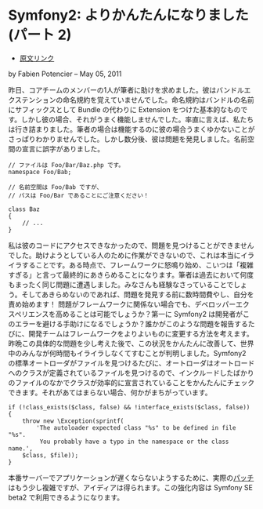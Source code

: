 Symfony2: よりかんたんになりました (パート 2)
=============================================

  - [原文リンク](http://symfony.com/blog/symfony2-getting-easier-part-2)
    
by Fabien Potencier – May 05, 2011

昨日、コアチームのメンバーの1人が筆者に助けを求めました。彼はバンドルエクステンションの命名規約を覚えていませんでした。命名規約はバンドルの名前にサフィックスとして Bundle の代わりに Extension をつけた基本的なものです。しかし彼の場合、それがうまく機能しませんでした。率直に言えば、私たちは行き詰まりました。筆者の場合は機能するのに彼の場合うまくゆかないことがさっぱりわかりませんでした。しかし数分後、彼は問題を発見しました。名前空間の宣言に誤字がありました。

    // ファイルは Foo/Bar/Baz.php です。
    namespace Foo/Bab;

    // 名前空間は Foo/Bab ですが、
    // パスは Foo/Bar であることにご注意ください！

    class Baz
    {
        // ...
    }

私は彼のコードにアクセスできなかったので、問題を見つけることができませんでした。助けようとしている人のために作業ができないので、これは本当にイライラすることです。ある時点で、フレームワークに怒鳴り始め、こいつは「複雑すぎる」と言って最終的にあきらめることになります。筆者は過去において何度もまったく同じ問題に遭遇しました。みなさんも経験なさっていることでしょう。そしてあきらめないのであれば、問題を発見する前に数時間費やし、自分を責め始めます！
問題がフレームワークに関係ない場合でも、デベロッパーエクスペリエンスを高めることは可能でしょうか？第一に Symfony2 は開発者がこのエラーを避ける手助けになるでしょうか？誰かがこのような問題を報告するたびに、開発チームはフレームワークをよりよいものに変更する方法を考えます。
昨晩この具体的な問題を少し考えた後で、この状況をかんたんに改善して、世界中のみんなが何時間もイライラしなくてすむことが判明しました。Symfony2 の標準オートローダがファイルを見つけるたびに、オートローダはオートロードへのクラスが定義されているファイルを見つけるので、インクルードしたばかりのファイルのなかでクラスが効率的に宣言されていることをかんたんにチェックできます。それがあてはまらない場合、何かがまちがっています。


    if (!class_exists($class, false) && !interface_exists($class, false)) {
        throw new \Exception(sprintf(
            'The autoloader expected class "%s" to be defined in file "%s".
             You probably have a typo in the namespace or the class name.',
        $class, $file));
    }

本番サーバーでアプリケーションが遅くならないようするために、実際の[パッチ](https://github.com/symfony/symfony/commit/aba8f1e1802fbafcd954c2b6f59272492bd4e6f7) はもう少し複雑ですが、アイディアは得られます。この強化内容は Symfony SE beta2 で利用できるようになります。